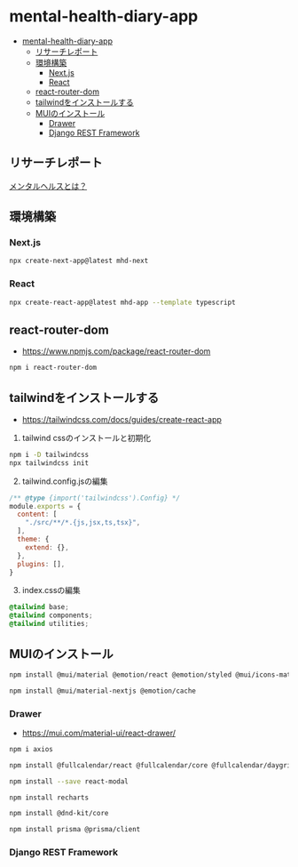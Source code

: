 # mental-health-diary-app
- [mental-health-diary-app](#mental-health-diary-app)
  - [リサーチレポート](#リサーチレポート)
  - [環境構築](#環境構築)
    - [Next.js](#nextjs)
    - [React](#react)
  - [react-router-dom](#react-router-dom)
  - [tailwindをインストールする](#tailwindをインストールする)
  - [MUIのインストール](#muiのインストール)
    - [Drawer](#drawer)
    - [Django REST Framework](#django-rest-framework)

## リサーチレポート

[メンタルヘルスとは？](./design/research/README.md)

## 環境構築

### Next.js

```bash
npx create-next-app@latest mhd-next
```
### React

```bash
npx create-react-app@latest mhd-app --template typescript

```
## react-router-dom

* https://www.npmjs.com/package/react-router-dom

```bash
npm i react-router-dom
```

## tailwindをインストールする

* https://tailwindcss.com/docs/guides/create-react-app

1. tailwind cssのインストールと初期化

```bash
npm i -D tailwindcss
npx tailwindcss init
```

2. tailwind.config.jsの編集

```js
/** @type {import('tailwindcss').Config} */
module.exports = {
  content: [
    "./src/**/*.{js,jsx,ts,tsx}",
  ],
  theme: {
    extend: {},
  },
  plugins: [],
}
```

3. index.cssの編集

```css
@tailwind base;
@tailwind components;
@tailwind utilities;
```

## MUIのインストール

```bash
npm install @mui/material @emotion/react @emotion/styled @mui/icons-material @mui/lab 
```

```bash
npm install @mui/material-nextjs @emotion/cache
```

### Drawer

* https://mui.com/material-ui/react-drawer/

```bash
npm i axios
```

```bash
npm install @fullcalendar/react @fullcalendar/core @fullcalendar/daygrid @fullcalendar/interaction
```

```bash
npm install --save react-modal
```

```bash
npm install recharts
```

```bash
npm install @dnd-kit/core
```

```bash
npm install prisma @prisma/client
```
### Django REST Framework
